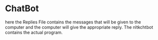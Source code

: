 # ChatBot
here the Replies File contains the messages that will be given to the computer and the computer will give the appropriate reply.
The nltkchtbot contains the actual program.
